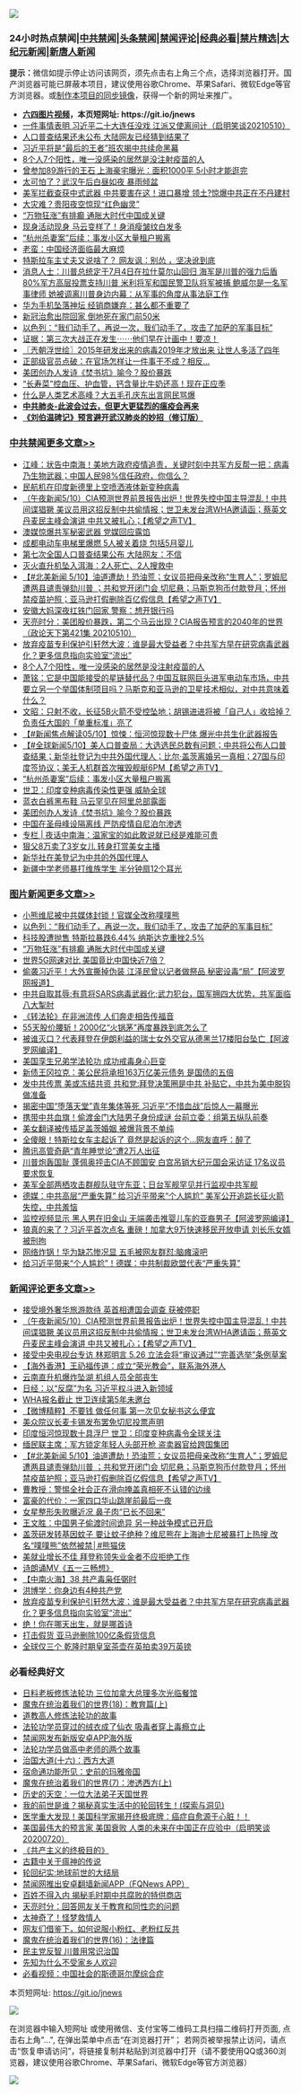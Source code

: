 ![](https://raw.githubusercontent.com/fqnews/bnews/master/64photo/fqnews-qr.jpg)

<div id="tt">
<h3>24小时热点禁闻|<a href="#%E4%B8%AD%E5%85%B1%E7%A6%81%E9%97%BB%E6%9B%B4%E5%A4%9A%E6%96%87%E7%AB%A0">中共禁闻</a>|<a href="#%E5%9B%BE%E7%89%87%E6%96%B0%E9%97%BB%E6%9B%B4%E5%A4%9A%E6%96%87%E7%AB%A0">头条禁闻</a>|<a href="#%E6%96%B0%E9%97%BB%E8%AF%84%E8%AE%BA%E6%9B%B4%E5%A4%9A%E6%96%87%E7%AB%A0">禁闻评论|<a href="#%E5%BF%85%E7%9C%8B%E7%BB%8F%E5%85%B8%E5%A5%BD%E6%96%87">经典必看|<a href="/video.md#%E7%A6%81%E7%89%87%E7%B2%BE%E9%80%89">禁片精选</a>|<a href="https://github.com/fqnews/djy/blob/master/gb/nf1351518.md#1">大纪元新闻</a>|<a href="https://github.com/fqnews/ntdtv/blob/master/gb/prog204.md#1">新唐人新闻</a></h3>
<div><b>提示：</b>微信如提示停止访问该网页，须先点击右上角三个点，选择浏览器打开。国产浏览器可能已屏蔽本项目，建议使用谷歌Chrome、苹果Safari、微软Edge等官方浏览器。或<a href="https://github.com/fqnews/bnews/blob/master/%E5%88%B6%E4%BD%9Cgit%E7%A6%81%E9%97%BB%E9%95%9C%E5%83%8F.md">制作本项目的同步镜像</a>，获得一个新的网址来推广。</div>
<ul>
<li><b><a href="http://d1.bdrive.tk/64.mp4" target="_blank">六四图片视频</a>，本页短网址: https://git.io/jnews</b></li>
<li><a href="/bannedvideo/20210510/1543365.md">一件事情表明 习近平二十大连任没戏 江派又使离间计（启明笑谈20210510）</a></li>
<li><a href="/cnnews/20210510/1543482.md">人口普查结果还未公布 大陆网友已经猜到结果了</a></li>
<li><a href="/cbnews/20210510/1543376.md">习近平将是“最后的王者”班农揭中共续命黑幕</a></li>
<li><a href="/cbnews/20210511/1543910.md">8个人7个阳性，唯一没感染的居然是没注射疫苗的人</a></li>
<li><a href="/cnnews/20210510/1543604.md">曾参加89游行的王石 上海豪宅曝光：面积1000平 5小时才能逛完</a></li>
<li><a href="/cbnews/20210510/1543403.md">太可怕了？武汉午后白昼如夜 暴雨倾盆</a></li>
<li><a href="/cnnews/20210510/1543505.md">美军拦截查获中式武器 中共要害在这！进口暴增 领土?惊爆中共正在不丹建村</a></li>
<li><a href="/cnnews/20210511/1543774.md">大灾难？贵阳夜空惊现“红色幽灵”</a></li>
<li><a href="/topimagenews/20210511/1543692.md">“万物狂涨”有排癫 通胀大时代中国成关键</a></li>
<li><a href="/comments/20210511/1543680.md">现身活动现身 马云变样了！身消瘦皱纹白发多</a></li>
<li><a href="/cbnews/20210511/1543843.md">“杭州杀妻案”后续：事发小区大量租户搬离</a></li>
<li><a href="/comments/20210511/1543714.md">老蛮：中国经济面临最大麻烦</a></li>
<li><a href="/cnnews/20210510/1543383.md">特斯拉车主丈夫又说啥了？ 网友讽：别怂 ，坚决讹到底</a></li>
<li><a href="/bannedvideo/20210511/1543718.md">消息人士：川普总统定于7月4日在拉什莫尔山回归 海军是川普的强力后盾 80%军方高层投票支持川普 米利将军和国民警卫队将军被捕  鲍威尔是一名军事律师 她被调离川普身边内幕：从军事的角度从事法庭工作</a></li>
<li><a href="/finance/20210511/1543694.md">华为手机坠落神坛 经销商嫌弃：甚么都不重要了</a></li>
<li><a href="/cnnews/20210510/1543492.md">新冠治愈出院回家 倒地死在家门前50米</a></li>
<li><a href="/topimagenews/20210511/1543978.md">以色列：“我们动手了，再说一次，我们动手了，攻击了加萨的军事目标”</a></li>
<li><a href="/bannedvideo/20210510/1543532.md">证据：第三次大战正在发生⋯⋯他们早在计画中！要凉！</a></li>
<li><a href="/ssgc/20210511/1543780.md">〖兲朝浮世绘〗2015年研发出来的病毒2019年才放出来 让世人多活了四年</a></li>
<li><a href="/cnnews/20210510/1543623.md">正部级官员点破：在官场怎样让一件事干不成？相反…</a></li>
<li><a href="/cbnews/20210511/1543829.md">美团创办人发诗《焚书坑》喻今？股价暴跌</a></li>
<li><a href="/health/20210510/1543377.md">“长寿菜”控血压、护血管，钙含量比牛奶还高！现在正应季</a></li>
<li><a href="/cbnews/20210511/1543770.md">什么是人类艺术高峰？大五毛孔庆东出言网民骂爆</a></li>
<li><b><a href="/comments/20200211/1275071.md" target="_blank">中共肺炎-此波会过去，但更大更猛烈的瘟疫会再来</a></b></li>
<li><b><a href="/comments/20200207/1272816.md" target="_blank">《刘伯温碑记》预言避开武汉肺炎的妙招（修订版）</a></b></li>
</ul>
</div>

<div class="catlist">
<h3><a href="/cbnews/" target="_blank">中共禁闻</a><span><a href="/cbnews/" target="_blank" rel="nofollow">更多文章>></a></span></h3>
<ul>
<li><a href="/cbnews/20210511/1544072.md" target="_blank">江峰：状告中南海！美地方政府疫情追责，关键时刻中共军方反帮一把：病毒乃生物武器；中国人民98%信任政府，你信么？</a></li>
<li><a href="/cbnews/20210511/1544061.md" target="_blank">民航机在印度新德里上空喷洒液体新变种病毒</a></li>
<li><a href="/comments/20210511/1544058.md" target="_blank">（午夜新闻5/10）CIA预测世界前景报告出炉！世界失控中国主导混乱！中共间谍猖獗 美议员用这招反制中共偷情报；世卫未发台湾WHA邀请函；蔡英文丹麦民主峰会演讲 中共又被扎心；【希望之声TV】</a></li>
<li><a href="/cbnews/20210511/1544051.md" target="_blank">澳媒惊爆共军秘密武器 党媒回应露馅</a></li>
<li><a href="/cbnews/20210511/1544040.md" target="_blank">成都电动车电梯里爆燃 5人被关着烧 包括5月婴儿</a></li>
<li><a href="/cbnews/20210511/1544039.md" target="_blank">第七次全国人口普查结果公布 大陆网友：不信</a></li>
<li><a href="/cbnews/20210511/1544022.md" target="_blank">灭火直升机坠入洱海：2人死亡、2人搜救中</a></li>
<li><a href="/comments/20210511/1543994.md" target="_blank">【#北美新闻 5/10】油道遭劫！恐油荒；女议员把母亲改称“生育人”；罗姆尼遭两县谴责弹劾川普  ；共和党开闭门会 切尼悬；马斯克狗币付款登月；怀州禁疫苗护照；亚马逊打假删除百亿假信息【希望之声TV】</a></li>
<li><a href="/cbnews/20210511/1543979.md" target="_blank">安徽大妈深夜扛铁门回家 警察：想开银行吗</a></li>
<li><a href="/cbnews/20210511/1543947.md" target="_blank">天亮时分：美团股价暴跌，第二个马云出现？CIA报告预言的2040年的世界（政论天下第421集 20210510）</a></li>
<li><a href="/comments/20210511/1543914.md" target="_blank">放弃疫苗专利保护引轩然大波：谁是最大受益者？中共军方早在研究病毒武器化？更多信息指向实验室“流出”</a></li>
<li><a href="/cbnews/20210511/1543910.md" target="_blank">8个人7个阳性，唯一没感染的居然是没注射疫苗的人</a></li>
<li><a href="/cbnews/20210511/1543889.md" target="_blank">萧铭：它是中国能接受的星链替代品？中国互联网巨头进军电动车市场，中共要立另一个举国体制项目吗？马斯克和亚马逊的卫星技术相似，对中共意味着什么？</a></li>
<li><a href="/cbnews/20210511/1543888.md" target="_blank">文昭：只射不收，长征5B火箭不受控坠地；胡锡进进将被「自己人」收拾掉？负责任大国的「单重标准」亮了</a></li>
<li><a href="/comments/20210511/1543864.md" target="_blank">【#新闻焦点解读05/10】惊悚：恒河惊现数十尸体  爆光中共生化武器报告</a></li>
<li><a href="/comments/20210511/1543845.md" target="_blank">【#全球新闻5/10】美人口普查局：大选选民总数有问题；中共将公布人口普查结果；新华社登记为中共外国代理人；比尔·盖茨离婚另一真相；27国与印度签协议；美无人机群首次摧毁舰艇6PM【希望之声TV】</a></li>
<li><a href="/cbnews/20210511/1543843.md" target="_blank">“杭州杀妻案”后续：事发小区大量租户搬离</a></li>
<li><a href="/cbnews/20210511/1543840.md" target="_blank">世卫：印度变种病毒传染性更强 威胁全球</a></li>
<li><a href="/cbnews/20210511/1543830.md" target="_blank">蓝衣白裤黑布鞋 马云罕见在阿里总部露面</a></li>
<li><a href="/cbnews/20210511/1543829.md" target="_blank">美团创办人发诗《焚书坑》喻今？股价暴跌</a></li>
<li><a href="/cbnews/20210511/1543815.md" target="_blank">中国在圣母峰设隔离线 严防疫情自尼泊尔渗透</a></li>
<li><a href="/cbnews/20210511/1543807.md" target="_blank">专栏 | 夜话中南海：温家宝的如此敢说就已经是难能可贵</a></li>
<li><a href="/cbnews/20210511/1543802.md" target="_blank">狠父8万卖了3岁女儿 转身打赏美女主播</a></li>
<li><a href="/cbnews/20210511/1543783.md" target="_blank">新华社在美登记为中共的外国代理人</a></li>
<li><a href="/cbnews/20210511/1543771.md" target="_blank">新疆中学老师暴打维族学生 半分钟扇12个耳光</a></li>

</ul>
</div>
<div class="catlist">
<h3><a href="/topimagenews/" target="_blank">图片新闻</a><span><a href="/topimagenews/" target="_blank" rel="nofollow">更多文章>></a></span></h3>
<ul>
<li><a href="/topimagenews/20210511/1544059.md" target="_blank">小熊维尼被中共媒体封锁！官媒全改称噗噗熊</a></li>
<li><a href="/topimagenews/20210511/1543978.md" target="_blank">以色列：“我们动手了，再说一次，我们动手了，攻击了加萨的军事目标”</a></li>
<li><a href="/topimagenews/20210511/1543814.md" target="_blank">科技股遭抛售 特斯拉暴跌6.44% 纳斯达克重挫2.5%</a></li>
<li><a href="/topimagenews/20210511/1543692.md" target="_blank">“万物狂涨”有排癫 通胀大时代中国成关键</a></li>
<li><a href="/topimagenews/20210511/1543691.md" target="_blank">世界5G网速对比 美国竟比中国快近7倍？</a></li>
<li><a href="/topimagenews/20210509/1542876.md" target="_blank">偷袭习近平！大外宣撕掉伪装 江泽民曾以记者做祭品 秘密设毒“局”【阿波罗网报道】</a></li>
<li><a href="/topimagenews/20210509/1542826.md" target="_blank">中共自取其辱:有意将SARS病毒武器化;武力犯台，国军拥四大优势，共军面临八大掣肘</a></li>
<li><a href="/comments/20210509/1542786.md" target="_blank">《转法轮》在非洲流传 人们奔走相告传福音</a></li>
<li><a href="/topimagenews/20210509/1542725.md" target="_blank">55天股价腰斩！2000亿“火锅茅”再度暴跌到底怎么了</a></li>
<li><a href="/topimagenews/20210509/1542674.md" target="_blank">被谁灭口？代表拜登在伊朗利益的瑞士女外交官从德黑兰17楼阳台坠亡【阿波罗网编译】</a></li>
<li><a href="/comments/20210509/1542373.md" target="_blank">美国孪生兄弟学法轮功 成功戒毒身心巨变</a></li>
<li><a href="/topimagenews/20210509/1542534.md" target="_blank">新债王冈拉克：美公民将承担163万亿美元债务 是国债的五倍</a></li>
<li><a href="/topimagenews/20210508/1542346.md" target="_blank">发中共传票 美或冻结共资 共和党:拜登决策圈是中共 补贴它，中共为美中脱钩做准备</a></li>
<li><a href="/topimagenews/20210508/1542079.md" target="_blank">揭密中国“堕落天堂”青年集体等死 习近平“不惜血战”后惊人一幕曝光</a></li>
<li><a href="/topimagenews/20210507/1541572.md" target="_blank">携带中共血旗！偷渡金门大陆男子身份成谜 台前立委：组第五纵队前奏</a></li>
<li><a href="/topimagenews/20210507/1541541.md" target="_blank">美女翻译被传插足盖茨婚姻 被爆背景不单纯</a></li>
<li><a href="/topimagenews/20210507/1541452.md" target="_blank">全傻眼！特斯拉女车主起诉了 竟然是起诉的这个…网友直呼：醉了</a></li>
<li><a href="/topimagenews/20210507/1541400.md" target="_blank">腾讯高管奇葩“青年睡觉论”遭2万人出征</a></li>
<li><a href="/topimagenews/20210507/1541328.md" target="_blank">川普炮轰国耻 蓬佩奥抨击CIA不顾国安 白宫吊销大纪元国会采访证 17名议员要求恢复</a></li>
<li><a href="/topimagenews/20210507/1541311.md" target="_blank">美军全部两栖攻击群舰队驻守东亚；日台军舰罕见并行监视中共军舰</a></li>
<li><a href="/topimagenews/20210507/1541281.md" target="_blank">德媒：中共高层“严重失算” 给习近平带来“个人尴尬” 美军公开追踪长征火箭失控，中共羞恼</a></li>
<li><a href="/topimagenews/20210506/1540950.md" target="_blank">监控视频显示 黑人男在旧金山 无端袭击推婴儿车的亚裔男子【阿波罗网编译】</a></li>
<li><a href="/topimagenews/20210506/1540939.md" target="_blank">狼真的来了？习近平首次点名 重磅！加拿大9万快速移民开放申请 刘长乐女婿被刑拘</a></li>
<li><a href="/topimagenews/20210506/1540871.md" target="_blank">网络炸锅！华为缺芯惨况显 五毛被网友群怼:脑瘫滚吧</a></li>
<li><a href="/topimagenews/20210506/1540729.md" target="_blank">给习近平带来“个人尴尬”！德媒：中共制裁欧盟代表“严重失算”</a></li>

</ul>
</div>
<div class="catlist">
<h3><a href="/comments/" target="_blank">新闻评论</a><span><a href="/comments/" target="_blank" rel="nofollow">更多文章>></a></span></h3>
<ul>
<li><a href="/comments/20210511/1544079.md" target="_blank">接受境外奢华旅游款待 英首相遭国会调查 获被停职</a></li>
<li><a href="/comments/20210511/1544058.md" target="_blank">（午夜新闻5/10）CIA预测世界前景报告出炉！世界失控中国主导混乱！中共间谍猖獗 美议员用这招反制中共偷情报；世卫未发台湾WHA邀请函；蔡英文丹麦民主峰会演讲 中共又被扎心；【希望之声TV】</a></li>
<li><a href="/comments/20210511/1544050.md" target="_blank">接受中央电视台专访 林郑明言 5.26 立法会将“审议通过”“完善选举”条例草案</a></li>
<li><a href="/comments/20210511/1544049.md" target="_blank">【海外香港】王礽福传道：成立“荣光教会”，联系海外港人</a></li>
<li><a href="/comments/20210511/1544048.md" target="_blank">云南直升机爆炸坠湖 机组人员全部丧生</a></li>
<li><a href="/comments/20210511/1544047.md" target="_blank">日经：以“反腐”为名 习近平权斗进入新领域</a></li>
<li><a href="/comments/20210511/1544046.md" target="_blank">WHA报名截止 世卫连续第5年未邀台</a></li>
<li><a href="/comments/20210511/1544028.md" target="_blank">【微博精粹】不要钱 做任何事 第一次见女秘书这么便宜</a></li>
<li><a href="/comments/20210511/1544001.md" target="_blank">美众院议长麦卡锡发布罢免切尼投票声明</a></li>
<li><a href="/comments/20210511/1544000.md" target="_blank">印度恒河惊现数十具浮尸 世卫：印度变种病毒令全球关注</a></li>
<li><a href="/comments/20210511/1543999.md" target="_blank">缅民联主席：军方锁定年轻人头部开枪 盗卖器官给跨国集团</a></li>
<li><a href="/comments/20210511/1543994.md" target="_blank">【#北美新闻 5/10】油道遭劫！恐油荒；女议员把母亲改称“生育人”；罗姆尼遭两县谴责弹劾川普  ；共和党开闭门会 切尼悬；马斯克狗币付款登月；怀州禁疫苗护照；亚马逊打假删除百亿假信息【希望之声TV】</a></li>
<li><a href="/comments/20210511/1543987.md" target="_blank">曹教授：警惕全社会正在滑向掩盖真相死不认错的边缘</a></li>
<li><a href="/comments/20210511/1543986.md" target="_blank">富豪的代价：一家四口华山跳崖前最后一夜</a></li>
<li><a href="/comments/20210511/1543973.md" target="_blank">女星整形失败曝近况 鼻子肉“已长不回来”</a></li>
<li><a href="/comments/20210511/1543960.md" target="_blank">王文胜：中国男子偷渡时间诡异 另一种战争模式已开启</a></li>
<li><a href="/comments/20210511/1543955.md" target="_blank">盖茨研发转基因蚊子 要让蚊子绝种？维尼熊在上海迪士尼被暴打上热搜 改名“噗噗熊”依然被禁│#熊猫侠</a></li>
<li><a href="/comments/20210511/1543940.md" target="_blank">美就业增长不佳 拜登称领失业金者不应拒绝工作</a></li>
<li><a href="/comments/20210511/1543933.md" target="_blank">诗朗诵MV《五一三畅想》</a></li>
<li><a href="/comments/20210511/1543929.md" target="_blank">【中南火海】38 共产毒枭任弼时</a></li>
<li><a href="/comments/20210511/1543928.md" target="_blank">洪博学：你身边有4种共产党</a></li>
<li><a href="/comments/20210511/1543914.md" target="_blank">放弃疫苗专利保护引轩然大波：谁是最大受益者？中共军方早在研究病毒武器化？更多信息指向实验室“流出”</a></li>
<li><a href="/comments/20210511/1543891.md" target="_blank">绝！你在哪天出生，就是哪首诗</a></li>
<li><a href="/comments/20210511/1543879.md" target="_blank">打击假货 亚马逊删除100亿条假货信息</a></li>
<li><a href="/comments/20210511/1543878.md" target="_blank">全球仅三个 乾隆时期皇室茶壶在英拍卖39万英镑</a></li>

</ul>
</div>

<div class="catlist">
<h3>必看经典好文</h3>
<ul>
<li><a href="/comments/20200531/1337359.md" target="_blank">日料老板修炼法轮功 三位加拿大总理多次光临餐馆</a></li>
<li><a href="/topimagenews/20180701/965109.md" target="_blank">魔鬼在统治着我们的世界(18)：教育篇(上)</a></li>
<li><a href="/comments/20200805/1375080.md" target="_blank">道教高人修炼法轮功的故事</a></li>
<li><a href="/comments/20210317/1506773.md" target="_blank">法轮功学员穿过的绒衣成了仙衣 吸毒者穿上毒瘾立止</a></li>
<li><a href="/comments/20200627/783266.md" target="_blank">禁闻网发布新版安卓APP海外版</a></li>
<li><a href="/comments/20200629/1352533.md" target="_blank">法轮功学员做高中老师的两个故事</a></li>
<li><a href="/comments/20201110/1428663.md" target="_blank">治国大道(十六)：西方大道</a></li>
<li><a href="/cbnews/20180711/970353.md" target="_blank">宿命通功能所见：史前的玛雅帝国</a></li>
<li><a href="/topimagenews/20180527/948369.md" target="_blank">魔鬼在统治着我们的世界(7)：渗透西方(上)</a></li>
<li><a href="/tculture/20121025/73067.md" target="_blank">历史的天空：一位大法弟子天国世界</a></li>
<li><a href="/comments/20200715/1359453.md" target="_blank">我的前世是谁？揭秘真实生活中的轮回转生！(探索与洞见)</a></li>
<li><a href="/comments/20201115/1431139.md" target="_blank">医学重大发现！美国科学家揭开终极底牌：癌症自愈源于心脏！！</a></li>
<li><a href="/bannedvideo/20210227/1495046.md" target="_blank">美国最伟大的预言家 美国衰败 人类的未来在中国正在应验中（启明笑谈20200720）</a></li>
<li><a href="/bookwiki/20171120/858084.md" target="_blank">《共产主义的终极目的》</a></li>
<li><a href="/ccpdope/20200531/1337409.md" target="_blank">古籍中关于瘟神的传说</a></li>
<li><a href="/comments/20200920/582873.md" target="_blank">轮回纪实:地球前世的大结局</a></li>
<li><a href="/comments/20200503/1322531.md" target="_blank">禁闻网推出安卓翻墙新闻APP（FQNews APP）</a></li>
<li><a href="/lifebaike/20200711/1358994.md" target="_blank">百姓不得入内 揭秘毛时期中共腐败的特供商店</a></li>
<li><a href="/cbnews/20200916/1397196.md" target="_blank">天亮时分：回答网友关于教育和同性恋的问题</a></li>
<li><a href="/ccpdope/20200907/1392129.md" target="_blank">太神奇了！怪梦救情人</a></li>
<li><a href="/comments/20200712/1359630.md" target="_blank">网友们借鉴下，如何说服小粉红、老粉红反共</a></li>
<li><a href="/topimagenews/20180615/958090.md" target="_blank">魔鬼在统治着我们的世界(16)：法律篇</a></li>
<li><a href="/comments/20200621/1348236.md" target="_blank">民主党反智 川普用常识治国</a></li>
<li><a href="/comments/20200620/1346848.md" target="_blank">先知为什么不受家乡人欢迎</a></li>
<li><a href="/comments/20200806/1375443.md" target="_blank">必看视频：中国社会的斯德哥尔摩综合症</a></li>

</ul>
</div>

本页短网址: https://git.io/jnews

![](https://raw.githubusercontent.com/fqnews/bnews/master/64photo/fqnews-qr.jpg)

在浏览器中输入短网址 或使用微信、支付宝等二维码工具扫描二维码打开页面, 点击右上角"...", 在弹出菜单中点击“在浏览器打开”； 若网页被举报禁止访问，请点击“恢复申请访问”，将链接复制并粘贴到浏览器中打开（请不要使用QQ或360浏览器，建议使用谷歌Chrome、苹果Safari、微软Edge等官方浏览器）

![](https://raw.githubusercontent.com/fqnews/bnews/master/64photo/wx.jpg)